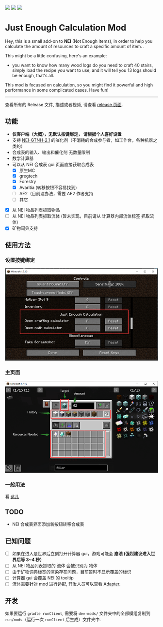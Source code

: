 [![][1]][3] [![][2]][3] [![][4]][5]

# Just Enough Calculation Mod

Hey, this is a small add-on to **NEI** (Not Enough Items), in
order to help you calculate the amount of resources to craft a specific amount of item. .

This might be a little confusing, here's an example:

- you want to know how many wood logs do you need to craft 40 stairs, simply load the recipe you want to use, and it will
tell you 13 logs should be enough, that's all. 

This mod is focused on calculation, so you might find it powerful and high performance in some complicated cases. Have fun!

---

查看所有的 Release 文件, 描述或者视频, 请查看 [release 页面](https://minecraft.curseforge.com/projects/just-enough-calculation).

## 功能

- **仅客户端（大概），无默认按键绑定， 请根据个人喜好设置**
- 支持 [NEI-GTNH-2.1](https://github.com/GTNewHorizons/NotEnoughItems) 的催化剂（不消耗的合成参与者，如工作台，各种机器之类的）
- 合成表的输入、输出和催化剂 无数量限制
- 数学计算器
- 可以从 NEI 合成表 gui 页面直接获取合成表
  - [x] 原生MC
  - [x] gregtech
  - [x] Forestry
  - [x] Avaritia (转移按钮不容易找到)
  - [ ] AE2（目前没办法，需要 AE2 作者支持
  - [ ] 其它
- [x] 从 NEI 物品列表抓取物品
- [ ] 从 NEI 物品列表抓取流体 (暂未实现，目前请从 计算器内部流体标签 抓取流体)
- [x] 矿物词典支持

## 使用方法

### **设置按键绑定**
  ![setup keybinding](docs/setup_keybinding.png)

### 主页面 
  ![main page](docs/main_page.png)

### 一般用法
看 [这儿](https://github.com/Towdium/JustEnoughCalculation/issues/85)


## TODO

- NEI 合成表界面添加新按钮转移合成表

## 已知问题

- [ ] 如果在进入是世界后立刻打开计算器 gui，游戏可能会 **崩溃 (强烈建议进入世界后等 3~4 秒）**
- [ ] 从 NEI 物品列表抓取的 流体 会被识别为 物体
- [ ] 由于矿物词典标签的渲染存在问题，目前暂时不显示覆盖的标识
- [ ] 计算器 gui 会覆盖 NEI 的 tooltip
- [ ] 流体需要针对 mod 进行适配, 开发人员可以查看 [Adapter](./src/main/java/me/towdium/jecalculation/nei/Adapter.java).

## 开发

如果要运行 `gradle runClient`, 需要将 `dev-mods/` 文件夹中的全部模组复制到 `run/mods`（运行一次 `runClient` 后生成）文件夹中.

[1]: http://cf.way2muchnoise.eu/full_just-enough-calculation_downloads.svg

[2]: http://cf.way2muchnoise.eu/versions/just-enough-calculation.svg

[3]: https://minecraft.curseforge.com/projects/just-enough-calculation

[4]: https://img.shields.io/discord/517485644163973120.svg?logo=discord

[5]: https://discord.gg/M3fNfTW

[6]: https://github.com/GTNewHorizons/NotEnoughItems